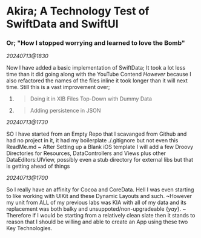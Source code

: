# Akira; A Technology Test of SwiftData and SwiftUI
### Or; "How I stopped worrying and learned to love the Bomb"


*20240713@1830*

Now I have added a basic implementation of SwiftData; It took a lot less time than it did going along with the YouTube Contend _However_ because I also refactored the names of the files inline it took longer than it will next time.
Still this is a vast improvement over;
1. >Doing it in XIB Files Top-Down with Dummy Data
2. >Adding persistence in JSON

*20240713@1730*

SO I have started from an Empty Repo that I scavanged from Github and had no project in it, it had my boilerplate ./.gitignore but not even this ReadMe.md
~
After Setting up a Blank iOS template I will add a few Droovy Directories for Resources, DataControllers and Views plus other DataEditors:UIView, possibly even a stub directory for external libs but that is getting ahead of things

*20240713@1700*

So I really have an affinity for Cocoa and CoreData. Hell I was even starting to like working with UIKit and these Dynamic Layouts and such. ~However my unit from ALL of my previous labs was KIA with all of my data and its replacement was both balky and unsuppoted/non-upgradeable {*yay*}.
~
Therefore if I would be starting from a relatively clean slate then it stands to reason that I should be willing and able to create an App using these two Key Technologies.
